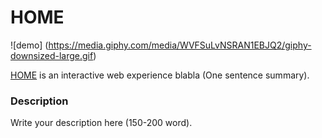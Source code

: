 # HOME

![demo] (https://media.giphy.com/media/WVFSuLvNSRAN1EBJQ2/giphy-downsized-large.gif)

[HOME](https://lesleymoon.github.io/iml300/project-1/) is an interactive web experience blabla (One sentence summary).

### Description

Write your description here (150-200 word).
